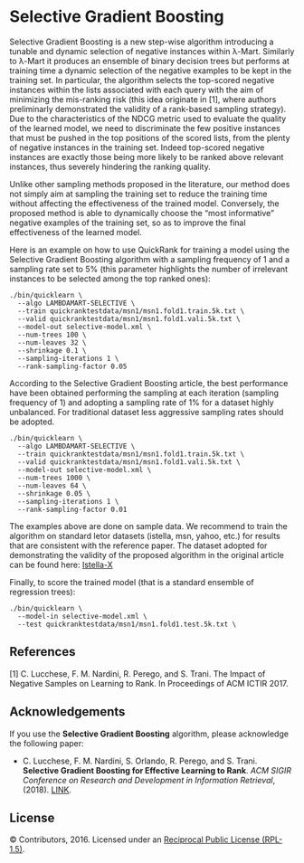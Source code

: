Selective Gradient Boosting
==========

Selective Gradient Boosting is a new step-wise algorithm introducing a tunable 
and dynamic selection of negative instances within λ-Mart. Similarly to λ-Mart
it produces an ensemble of binary decision trees but performs at training 
time a dynamic selection of the negative examples to be kept in the training 
set. In particular, the algorithm selects the top-scored negative instances 
within the lists associated with each query with the aim of minimizing the 
mis-ranking risk (this idea originate in [1], where authors 
preliminarly demonstrated the validity of a rank-based sampling strategy). Due
to the characteristics of the NDCG metric used to evaluate the quality of 
the learned model, we need to discriminate the few positive instances that 
must be pushed in the top positions of the scored lists, from the plenty of 
negative instances in the training set. Indeed top-scored negative instances 
are exactly those being more likely to be ranked above relevant instances, 
thus severely hindering the ranking quality.

Unlike other sampling methods proposed in the literature, our method does not
simply aim at sampling the training set to reduce the training time without 
affecting the effectiveness of the trained model. Conversely, the proposed 
method is able to dynamically choose the “most informative” negative examples
of the training set, so as to improve the final effectiveness of the learned
model.

Here is an example on how to use QuickRank for training a model using the 
Selective Gradient Boosting algorithm with a sampling frequency of 1 and a 
sampling rate set to 5% (this parameter highlights the number of irrelevant 
instances to be selected among the top ranked ones):

```
./bin/quicklearn \
  --algo LAMBDAMART-SELECTIVE \
  --train quickranktestdata/msn1/msn1.fold1.train.5k.txt \
  --valid quickranktestdata/msn1/msn1.fold1.vali.5k.txt \
  --model-out selective-model.xml \
  --num-trees 100 \
  --num-leaves 32 \
  --shrinkage 0.1 \
  --sampling-iterations 1 \
  --rank-sampling-factor 0.05
```

According to the Selective Gradient Boosting article, the best performance have 
been obtained performing the sampling at each iteration (sampling frequency 
of 1) and adopting a sampling rate of 1% for a dataset highly unbalanced. For
 traditional dataset less aggressive sampling rates should be adopted.

```
./bin/quicklearn \
  --algo LAMBDAMART-SELECTIVE \
  --train quickranktestdata/msn1/msn1.fold1.train.5k.txt \
  --valid quickranktestdata/msn1/msn1.fold1.vali.5k.txt \
  --model-out selective-model.xml \
  --num-trees 1000 \
  --num-leaves 64 \
  --shrinkage 0.05 \
  --sampling-iterations 1 \
  --rank-sampling-factor 0.01
```

The examples above are done on sample data. We recommend to train the algorithm
on standard letor datasets (istella, msn, yahoo, etc.) for results that are 
consistent with the reference paper. The dataset adopted for demonstrating 
the validity of the proposed algorithm in the original article can be found 
here: [Istella-X](http://quickrank.isti.cnr.it/istella-dataset/)

Finally, to score the trained model (that is a standard ensemble of 
regression trees):

 ```
 ./bin/quicklearn \
   --model-in selective-model.xml \
   --test quickranktestdata/msn1/msn1.fold1.test.5k.txt \
 ```

References
-------
[1] C. Lucchese, F. M. Nardini, R. Perego, and S. Trani. 
The Impact of Negative Samples on Learning to Rank. In Proceedings of ACM 
ICTIR 2017.

Acknowledgements
-------

If you use the **Selective Gradient Boosting** algorithm, please acknowledge 
the following paper:

 - C. Lucchese, F. M. Nardini, S. Orlando, R. Perego, and S. Trani. 
 **Selective Gradient Boosting for Effective Learning to Rank**.
 *ACM SIGIR Conference on Research and Development in Information Retrieval*,
  (2018).
[LINK](https://doi.org/10.1145/3209978.3210048).

License
-------
© Contributors, 2016. Licensed under an [Reciprocal Public License (RPL-1.5)](https://opensource.org/licenses/RPL-1.5).
